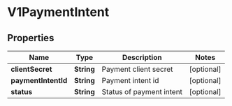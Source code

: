 # V1PaymentIntent

## Properties
Name | Type | Description | Notes
------------ | ------------- | ------------- | -------------
**clientSecret** | **String** | Payment client secret |  [optional]
**paymentIntentId** | **String** | Payment intent id |  [optional]
**status** | **String** | Status of payment intent |  [optional]
